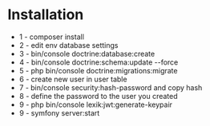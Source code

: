 # Installation

- 1 - composer install 
- 2 - edit env database settings
- 3 - bin/console doctrine:database:create
- 4 - bin/console doctrine:schema:update --force
- 5 - php bin/console doctrine:migrations:migrate	
- 6 - create new user in user table
- 7 - bin/console security:hash-password and copy hash
- 8 - define the password to the user you created
- 9 - php bin/console lexik:jwt:generate-keypair
- 9 - symfony server:start

